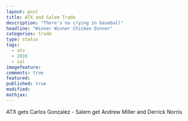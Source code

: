 ```yaml
---
layout: post
title: ATX and Salem Trade
description: "There's no crying in baseball"
headline: "Winner Winner Chicken Dinner"
categories: trade
type: status
tags: 
  - atx
  - 2016
  - sal
imagefeature:
comments: true
featured:
published: true
modified:
mathjax:
---
```


ATX gets Carlos Gonzalez - Salem get Andrew Miller and Derrick Norris
